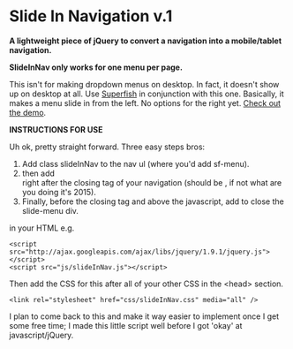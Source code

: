 Slide In Navigation v.1
===========

**A lightweight piece of jQuery to convert a navigation into a mobile/tablet navigation.**

**SlideInNav only works for one menu per page.**

This isn't for making dropdown menus on desktop. In fact, it doesn't show up on desktop at all. Use <a title="Superfish Drop down menus" href="http://plugins.jquery.com/superfish/">Superfish</a> in conjunction with this one. Basically, it makes a menu slide in from the left. No options for the right yet. <a href="#">Check out the demo</a>.

**INSTRUCTIONS FOR USE**

Uh ok, pretty straight forward. Three easy steps bros:

1. Add class slideInNav to the nav ul (where you'd add sf-menu).
2. then add <div id="slide-menu"> right after the closing tag of your navigation (should be </nav>, if not what are you doing it's 2015).
3. Finally, before the closing </body> tag and above the javascript, add </div> to close the slide-menu div.

in your HTML e.g.

    <script src="http://ajax.googleapis.com/ajax/libs/jquery/1.9.1/jquery.js"></script>
    <script src="js/slideInNav.js"></script>

Then add the CSS for this after all of your other CSS in the &lt;head&gt; section.

	<link rel="stylesheet" href="css/slideInNav.css" media="all" />

I plan to come back to this and make it way easier to implement once I get some free time; I made this little script well before I got 'okay' at javascript/jQuery.

